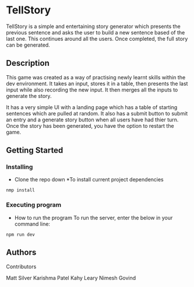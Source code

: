 # TellStory

TellStory is a simple and entertaining story generator which presents the previous sentence and asks 
the user to build a new sentence based of the last one. This continues around all the users. 
Once completed, the full story can be generated.

## Description

This game was created as a way of practising newly learnt skills within the dev environment. It takes 
an input, stores it in a table, then presents the last input while also recording the new input. It 
then merges all the inputs to generate the story.

It has a very simple UI with a landing page which has a table of starting sentences which are pulled 
at random. It also has a submit button to submit an entry and a generate story button when all users 
have had thier turn. Once the story has been generated, you have the option to restart the game.

## Getting Started

### Installing

* Clone the repo down
*To install current project dependencies
```
nmp install 
```

### Executing program

* How to run the program
To run the server, enter the below in your command line:
```
npm run dev
```

## Authors

Contributors

Matt Silver 
Karishma Patel
Kahy Leary 
Nimesh Govind